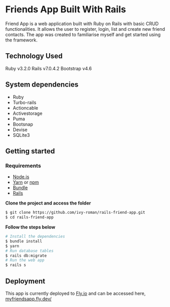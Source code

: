 # Friends App Built With Rails

Friend App is a web application built with Ruby on Rails with basic CRUD functionalities. It allows the user to register, login, list and create new friend contacts. The app was created to familiarise myself and get started using the framework.

## Technology Used
Ruby v3.2.0
Rails v7.0.4.2
Bootstrap v4.6

## System dependencies
- Ruby
- Turbo-rails
- Actioncable
- Activestorage
- Puma
- Bootsnap
- Devise
- SQLite3

## Getting started

### Requirements

- [Node.js](https://nodejs.org/en/)
- [Yarn](https://classic.yarnpkg.com/) or [npm](https://www.npmjs.com/)
- [Bundle](https://bundler.io)
- [Rails](https://guides.rubyonrails.org/v5.0/getting_started.html)

**Clone the project and access the folder**

```bash
$ git clone https://github.com/ivy-roman/rails-friend-app.git
$ cd rails-friend-app
```

**Follow the steps below**

```bash
# Install the dependencies
$ bundle install
$ yarn
# Run database tables
$ rails db:migrate
# Run the web app
$ rails s
```

## Deployment
This app is currently deployed to [Fly.io](https://fly.io/) and can be accessed here, [myfriendsapp.fly.dev/](https://myfriendsapp.fly.dev/)
